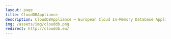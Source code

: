```yaml
---
layout: page
title: CloudDBAppliance
description: CloudDBAppliance – European Cloud In-Memory Database Appliance with Predictable Performance for Critical Applications
img: /assets/img/clouddb.png
redirect: http://clouddb.eu/
---
```

